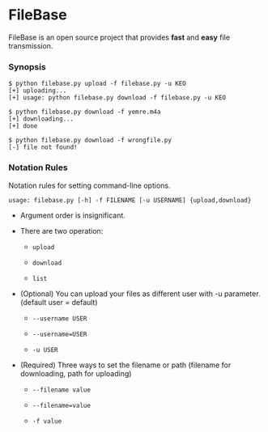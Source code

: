 # FileBase
FileBase is an open source project that provides **fast** and **easy** file transmission.

### Synopsis
    $ python filebase.py upload -f filebase.py -u KEO
    [+] uploading...
    [+] usage: python filebase.py download -f filebase.py -u KEO
    
    $ python filebase.py download -f yemre.m4a
    [+] downloading...
    [+] done
    
    $ python filebase.py download -f wrongfile.py
    [-] file not found!

### Notation Rules

Notation rules for setting command-line options.
    
    usage: filebase.py [-h] -f FILENAME [-u USERNAME] {upload,download}

* Argument order is insignificant.

* There are two operation:
    *     upload
    *     download
    *     list

* (Optional) You can upload your files as different user with -u parameter. (default user = default)
    *     --username USER
    *     --username=USER
    *     -u USER

* (Required) Three ways to set the filename or path (filename for downloading, path for uploading)
    *     --filename value
    *     --filename=value
    *     -f value


    
